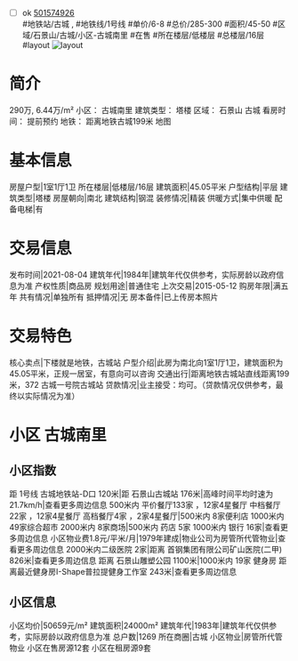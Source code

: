 - [ ] ok [501574926](https://bj.5i5j.com/ershoufang/501574926.html)  
 #地铁站/古城 ,  #地铁线/1号线
#单价/6-8 #总价/285-300 #面积/45-50   #区域/石景山/古城/小区-古城南里 #在售 #所在楼层/低楼层 #总楼层/16层 #layout 
![layout](http://image2a.5i5j.com/bdir/layout/c46ddef6acf74db08cb1c012dd4466cf.jpg_P5.jpg) 
# 简介 
 290万,  6.44万/m² 
小区： 古城南里
建筑类型： 塔楼
区域： 石景山 古城
看房时间： 提前预约
地铁： 距离地铁古城199米 地图
# 基本信息 
 房屋户型|1室1厅1卫
所在楼层|低楼层/16层
建筑面积|45.05平米
户型结构|平层
建筑类型|塔楼
房屋朝向|南北
建筑结构|钢混
装修情况|精装
供暖方式|集中供暖
配备电梯|有
# 交易信息 
 发布时间|2021-08-04
建筑年代|1984年|建筑年代仅供参考，实际房龄以政府信息为准
产权性质|商品房
规划用途|普通住宅
上次交易|2015-05-12
购房年限|满五年
共有情况|单独所有
抵押情况|无
房本备件|已上传房本照片
# 交易特色 
 核心卖点|下楼就是地铁，古城站
户型介绍|此房为南北向1室1厅1卫，建筑面积为45.05平米，正规一居室，有意向可以咨询
交通出行|距离地铁古城站直线距离199米，372 古城一号院古城站
贷款情况|业主接受：均可。（贷款情况仅供参考，最终以实际情况为准）
# 小区 古城南里
## 小区指数 
 距 1号线 古城地铁站-D口 120米|距 石景山古城站 176米|高峰时间平均时速为21.7km/h|查看更多周边信息
500米内 平价餐厅133家 ，12家4星餐厅
中档餐厅22家 ，12家4星餐厅
高档餐厅4家 ，2家4星餐厅|500米内 8家便利店
1000米内 49家综合超市
2000米内 8家商场|500米内 药店 5家
1000米内 银行 16家|查看更多周边信息
小区物业费1.8元/平米/月|1979年建成|物业公司为房管所代管物业|查看更多周边信息
2000米内二级医院 2家|距离 首钢集团有限公司矿山医院(二甲)  826米|查看更多周边信息
距离 石景山雕塑公园 1100米|1000米内 19家 健身房
距离最近健身房I-Shape普拉提健身工作室 243米|查看更多周边信息
## 小区信息 
 小区均价|50659元/m²
建筑面积|24000m²
建筑年代|1983年|建筑年代仅供参考，实际房龄以政府信息为准
总户数|1269
所在商圈|古城
小区物业|房管所代管物业
小区在售房源12套
小区在租房源9套
